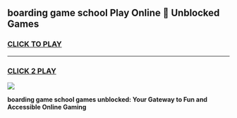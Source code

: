 
## boarding game school Play Online 👋 Unblocked Games
<h3>
<a href="https://news.freeplayer.one?title=boarding_game_school&ref=17GH">CLICK TO PLAY</a></h3>
<hr>

<h3>
<a href="https://news.freeplayer.one?title=boarding_game_school&ref=17GH">CLICK 2 PLAY</a>
  
</h3>

<a href="https://news.freeplayer.one?title=boarding_game_school&ref=17GH/"><img src="https://clearcache.store/games.png"></a>


**boarding game school games unblocked: Your Gateway to Fun and Accessible Online Gaming**
